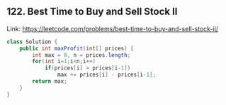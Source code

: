 ## 122. Best Time to Buy and Sell Stock II
Link: https://leetcode.com/problems/best-time-to-buy-and-sell-stock-ii/

```java
class Solution {
    public int maxProfit(int[] prices) {
        int max = 0, n = prices.length;
        for(int i=1;i<n;i++)
            if(prices[i] > prices[i-1])
                max += prices[i] - prices[i-1];
        return max;
    }
}

```